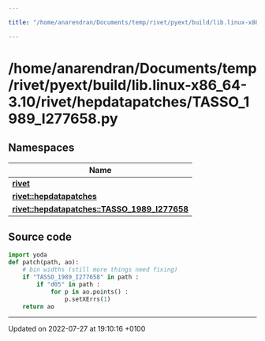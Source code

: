 ```yaml
---

title: "/home/anarendran/Documents/temp/rivet/pyext/build/lib.linux-x86_64-3.10/rivet/hepdatapatches/TASSO_1989_I277658.py"

---
```


# /home/anarendran/Documents/temp/rivet/pyext/build/lib.linux-x86_64-3.10/rivet/hepdatapatches/TASSO_1989_I277658.py



## Namespaces

| Name           |
| -------------- |
| **[rivet](http://example.org/namespaces/namespacerivet/)**  |
| **[rivet::hepdatapatches](http://example.org/namespaces/namespacerivet_1_1hepdatapatches/)**  |
| **[rivet::hepdatapatches::TASSO_1989_I277658](http://example.org/namespaces/namespacerivet_1_1hepdatapatches_1_1tasso__1989__i277658/)**  |




## Source code

```python
import yoda
def patch(path, ao):
    # bin widths (still more things need fixing)
    if "TASSO_1989_I277658" in path :
        if "d05" in path :
            for p in ao.points() :
                p.setXErrs(1)
    return ao
```


-------------------------------

Updated on 2022-07-27 at 19:10:16 +0100
